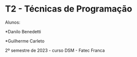 # T2 - Técnicas de Programação
Alunos:

*Danilo Benedetti

*Guilherme Carleto

2º semestre de 2023 - curso DSM - Fatec Franca
